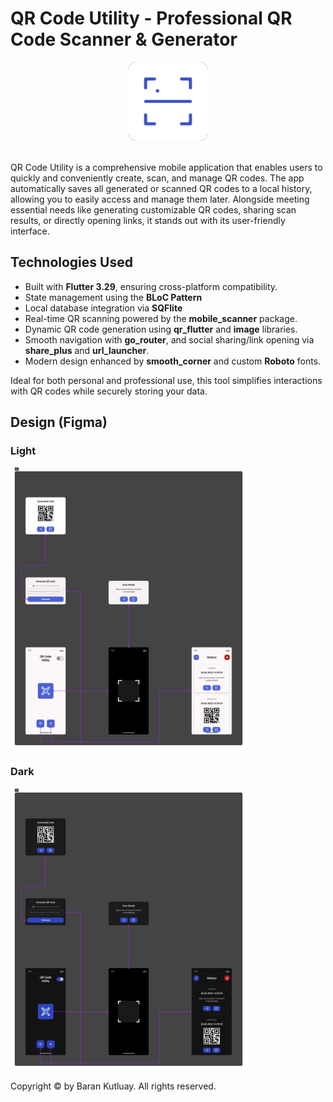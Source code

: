 # **QR Code Utility - Professional QR Code Scanner & Generator**  

<div align="center">
  <img src="/assets/images/logo.png" alt="Components" width="25%" style="background-color: #141313; border-radius: 12px" />
</div>

<br>

QR Code Utility is a comprehensive mobile application that enables users to quickly and conveniently create, scan, and manage QR codes. The app automatically saves all generated or scanned QR codes to a local history, allowing you to easily access and manage them later. Alongside meeting essential needs like generating customizable QR codes, sharing scan results, or directly opening links, it stands out with its user-friendly interface.  

## **Technologies Used**  

- Built with **Flutter 3.29**, ensuring cross-platform compatibility.  
- State management using the **BLoC Pattern**
- Local database integration via **SQFlite**
- Real-time QR scanning powered by the **mobile_scanner** package.  
- Dynamic QR code generation using **qr_flutter** and **image** libraries.  
- Smooth navigation with **go_router**, and social sharing/link opening via **share_plus** and **url_launcher**.  
- Modern design enhanced by **smooth_corner** and custom **Roboto** fonts.  

Ideal for both personal and professional use, this tool simplifies interactions with QR codes while securely storing your data.

## **Design (Figma)**

### Light

<div>
  <img src="/assets/github/Light.png" alt="Light" width="75%" />
</div>

### Dark

<div>
  <img src="/assets/github/Dark.png" alt="Dark" width="75%" />
</div>

Copyright © by Baran Kutluay. All rights reserved.
